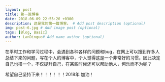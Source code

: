 ```yaml
---
layout: post
title: 第一篇博客
date: 2018-06-09 22:55:20 +0300
description: 这是我的第一篇博客。 # Add post description (optional)
img: post-6.jpg # Add image post (optional)
tags: [Blog, Basic]
author: LanDinguo# Add name author (optional)
---
```

在平时工作和学习过程中，会遇到各种各样的问题和bug，在网上可以搜到许多人总结下来的问题，写在个人的博客中，个人觉得这是一个非常好的习惯，因此决定自己也搭一个，不仅提升自己，在某些时候还可以帮助他人，何乐而不为呢？

希望自己坚持下来！！！！！！2018年  加油！
